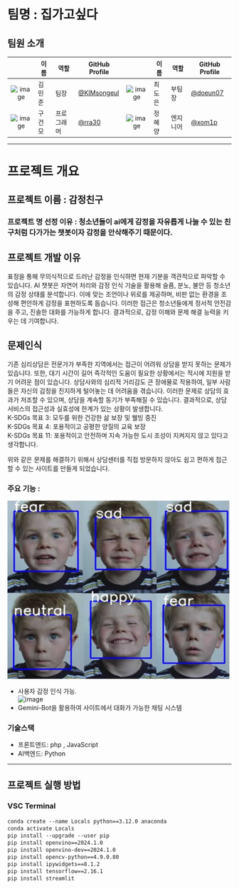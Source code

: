 # 팀명 : 집가고싶다
## 팀원 소개
|   | 이름 | 역할 | GitHub Profile |   | 이름 | 역할 | GitHub Profile |
|:------:|------|------|---------|:------:|------|------|---------|
| <img width="86" alt="image" src="https://github.com/user-attachments/assets/721b6caf-ff8a-41be-880e-aa6b68b32dfb" />| 김민준 | 팀장 | [@KIMsongeul](https://github.com/KIMsongeul)|<img width="86" alt="image" src="https://github.com/user-attachments/assets/90010f5b-b83a-465e-bffb-3f7354442304" />| 최도은 | 부팀장 | [@doeun07](https://github.com/doeun07) |
| <img width="86" alt="image" src="https://github.com/user-attachments/assets/0b40ee99-a53d-490c-aa66-71d13fed6d44"/>| 구건모 | 프로그래머 | [@rra30](https://github.com/rra30) |<img width="78" height="76" alt="image" src="https://github.com/user-attachments/assets/f5935e93-7d70-4728-b6b7-bfaad00222c4" />| 정혜양 | 엔지니어 | [@xom1p](https://github.com/xom1p) |

---

# 프로젝트 개요
## 프로젝트 이름 : 감정친구
### 프로젝트 명 선정 이유 : 청소년들이 ai에게 감정을 자유롭게 나눌 수 있는 친구처럼 다가가는 챗봇이자 감정을 안삭해주기 때문이다. 
## 프로젝트 개발 이유
표정을 통해 무의식적으로 드러난 감정을 인식하면 현재 기분을 객관적으로 파악할 수 있습니다. AI 챗봇은 자연어 처리와 감정 인식 기술을 활용해 슬픔, 분노, 불안 등 청소년의 감정 상태를 분석합니다. 이에 맞는 조언이나 위로를 제공하며, 비판 없는 환경을 조성해 편안하게 감정을 표현하도록 돕습니다. 이러한 접근은 청소년들에게 정서적 안전감을 주고, 진솔한 대화를 가능하게 합니다. 결과적으로, 감정 이해와 문제 해결 능력을 키우는 데 기여합니다.
## 문제인식
기존 심리상담은 전문가가 부족한 지역에서는 접근이 어려워 상담을 받지 못하는 문제가 있습니다. 또한, 대기 시간이 길어 즉각적인 도움이 필요한 상황에서는 적시에 지원을 받기 어려운 점이 있습니다. 상담사와의 심리적 거리감도 큰 장애물로 작용하여, 일부 사람들은 자신의 감정을 진지하게 털어놓는 데 어려움을 겪습니다. 이러한 문제로 상담의 효과가 저조할 수 있으며, 상담을 계속할 동기가 부족해질 수 있습니다. 결과적으로, 상담 서비스의 접근성과 실효성에 한계가 있는 상황이 발생합니다.<br>
K-SDGs 목표 3: 모두를 위한 건강한 삶 보장 및 웰빙 증진<br>
K-SDGs 목표 4: 포용적이고 공평한 양질의 교육 보장<br>
K-SDGs 목표 11: 포용적이고 안전하며 지속 가능한 도시 조성이 지켜지지 않고 있다고 생각합니다.<br>

위와 같은 문제를 해결하기 위해서 상담센터를 직접 방문하지 않아도 쉽고 편하게 접근할 수 있는 사이트를 만들게 되었습니다.

### 주요 기능 :
<img src="./assets/face.png" width="500" height="400"></img> <br>
- 사용자 감정 인식 가능. <br>
<img width="730" alt="image" src="https://github.com/user-attachments/assets/7655037b-2d37-4fb3-8817-daecc0dbfe9c"/><br>
- Gemini-Bot을 활용하여 사이트에서 대화가 가능한 채팅 시스템
### 기술스택
- 프론트엔드: php , JavaScript
- AI백엔드: Python

---
  
## 프로젝트 실행 방법
### VSC Terminal
```
conda create --name Locals python==3.12.0 anaconda 
conda activate Locals
pip install --upgrade --user pip
pip install openvino==2024.1.0
pip install openvino-dev==2024.1.0
pip install opencv-python==4.9.0.80
pip install ipywidgets==8.1.2
pip install tensorflow==2.16.1
pip install streamlit
```

